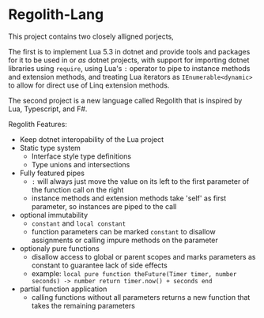 # Regolith-Lang

This project contains two closely alligned porjects,

The first is to implement Lua 5.3 in dotnet and provide tools and packages for it to be used in or *as* dotnet projects, with support for importing dotnet libraries using `require`, using Lua's `:` operator to pipe to instance methods and extension methods, and treating Lua iterators as `IEnumerable<dynamic>` to allow for direct use of Linq extension methods.

The second project is a new language called Regolith that is inspired by Lua, Typescript, and F#. 

Regolith Features:

 * Keep dotnet interopability of the Lua project
 * Static type system
    * Interface style type definitions
    * Type unions and intersections
 * Fully featured pipes
    * `:` will always just move the value on its left to the first parameter of the function call on the right
    * instance methods and extension methods take 'self' as first parameter, so instances are piped to the call
 * optional immutability
    * `constant` and `local constant`
    * function parameters can be marked `constant` to disallow assignments or calling impure methods on the parameter
 * optionaly pure functions    
    * disallow access to global or parent scopes and marks parameters as constant to guarantee lack of side effects
    * example: `local pure function theFuture(Timer timer, number seconds) -> number return timer.now() + seconds end`
 * partial function application
    * calling functions without all parameters returns a new function that takes the remaining parameters
